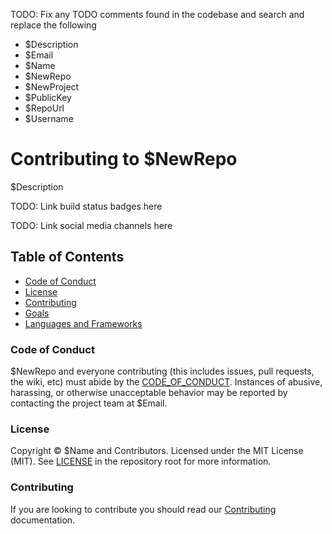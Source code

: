 TODO: Fix any TODO comments found in the codebase and search and replace the following
* $Description
* $Email
* $Name
* $NewRepo
* $NewProject
* $PublicKey
* $RepoUrl
* $Username

# Contributing to $NewRepo

$Description

TODO: Link build status badges here

TODO: Link social media channels here

## Table of Contents

* [Code of Conduct](#code-of-conduct)
* [License](#license)
* [Contributing](#contributing)
* [Goals](#goals)
* [Languages and Frameworks](#languages-and-frameworks)

### Code of Conduct

$NewRepo and everyone contributing (this includes issues, pull requests, the
wiki, etc) must abide by the [CODE_OF_CONDUCT](docs/CODE_OF_CONDUCT.md).
Instances of abusive, harassing, or otherwise unacceptable behavior may be
reported by contacting the project team at $Email.

### License

Copyright © $Name and Contributors. Licensed under the MIT License
(MIT). See [LICENSE](LICENSE.md) in the repository root for more information.

### Contributing

If you are looking to contribute you should read our
[Contributing](CONTRIBUTING.md) documentation.
